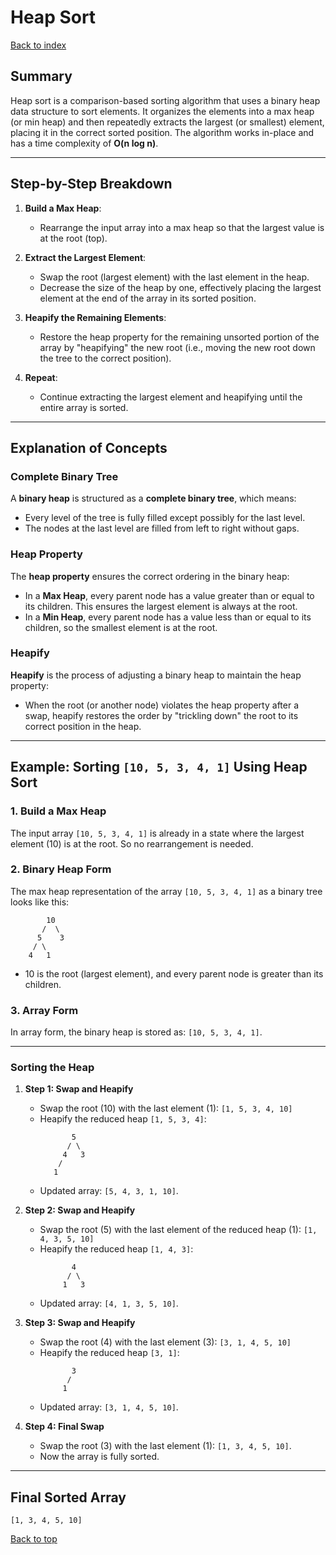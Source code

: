 # Heap Sort

[Back to index](/README.md)

## Summary
Heap sort is a comparison-based sorting algorithm that uses a binary heap data structure to sort elements. It organizes the elements into a max heap (or min heap) and then repeatedly extracts the largest (or smallest) element, placing it in the correct sorted position. The algorithm works in-place and has a time complexity of **O(n log n)**.

---

## Step-by-Step Breakdown

1. **Build a Max Heap**:
   - Rearrange the input array into a max heap so that the largest value is at the root (top).

2. **Extract the Largest Element**:
   - Swap the root (largest element) with the last element in the heap.
   - Decrease the size of the heap by one, effectively placing the largest element at the end of the array in its sorted position.

3. **Heapify the Remaining Elements**:
   - Restore the heap property for the remaining unsorted portion of the array by "heapifying" the new root (i.e., moving the new root down the tree to the correct position).

4. **Repeat**:
   - Continue extracting the largest element and heapifying until the entire array is sorted.

---

## Explanation of Concepts

### Complete Binary Tree
A **binary heap** is structured as a **complete binary tree**, which means:
- Every level of the tree is fully filled except possibly for the last level.
- The nodes at the last level are filled from left to right without gaps.

### Heap Property
The **heap property** ensures the correct ordering in the binary heap:
- In a **Max Heap**, every parent node has a value greater than or equal to its children. This ensures the largest element is always at the root.
- In a **Min Heap**, every parent node has a value less than or equal to its children, so the smallest element is at the root.

### Heapify
**Heapify** is the process of adjusting a binary heap to maintain the heap property:
- When the root (or another node) violates the heap property after a swap, heapify restores the order by "trickling down" the root to its correct position in the heap.

---

## Example: Sorting `[10, 5, 3, 4, 1]` Using Heap Sort

### 1. Build a Max Heap
The input array `[10, 5, 3, 4, 1]` is already in a state where the largest element (10) is at the root. So no rearrangement is needed.

### 2. Binary Heap Form
The max heap representation of the array `[10, 5, 3, 4, 1]` as a binary tree looks like this:

```
        10
       /  \
      5    3
     / \
    4   1
```

- 10 is the root (largest element), and every parent node is greater than its children.

### 3. Array Form
In array form, the binary heap is stored as: `[10, 5, 3, 4, 1]`.

---

### Sorting the Heap

1. **Step 1: Swap and Heapify**
   - Swap the root (10) with the last element (1): `[1, 5, 3, 4, 10]`
   - Heapify the reduced heap `[1, 5, 3, 4]`:
     ```
            5
           / \
          4   3
         /
        1
     ```
   - Updated array: `[5, 4, 3, 1, 10]`.

2. **Step 2: Swap and Heapify**
   - Swap the root (5) with the last element of the reduced heap (1): `[1, 4, 3, 5, 10]`
   - Heapify the reduced heap `[1, 4, 3]`:
     ```
            4
           / \
          1   3
     ```
   - Updated array: `[4, 1, 3, 5, 10]`.

3. **Step 3: Swap and Heapify**
   - Swap the root (4) with the last element (3): `[3, 1, 4, 5, 10]`
   - Heapify the reduced heap `[3, 1]`:
     ```
            3
           /
          1
     ```
   - Updated array: `[3, 1, 4, 5, 10]`.

4. **Step 4: Final Swap**
   - Swap the root (3) with the last element (1): `[1, 3, 4, 5, 10]`.
   - Now the array is fully sorted.

---

## Final Sorted Array
`[1, 3, 4, 5, 10]`

[Back to top](#heap-sort)

